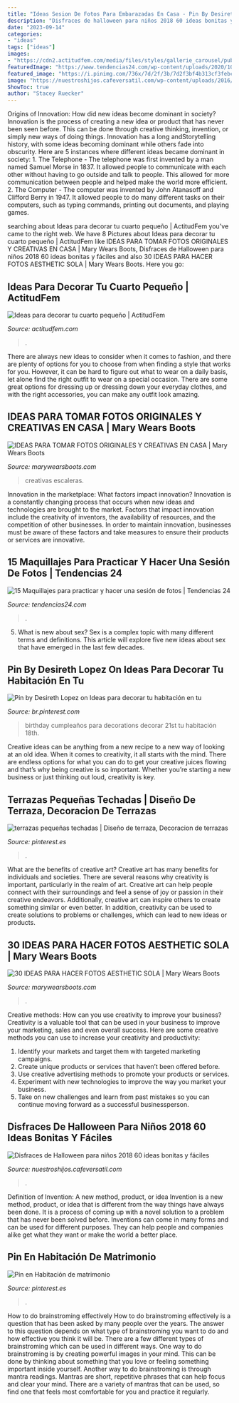 ```yaml
---
title: "Ideas Sesion De Fotos Para Embarazadas En Casa - Pin By Desireth Lopez On Ideas Para Decorar Tu Habitación En Tu"
description: "Disfraces de halloween para niños 2018 60 ideas bonitas y fáciles"
date: "2023-09-14"
categories:
- "ideas"
tags: ["ideas"]
images:
- "https://cdn2.actitudfem.com/media/files/styles/gallerie_carousel/public/ideas-para-decorar-tu-cuarto-pequeno-7.jpg"
featuredImage: "https://www.tendencias24.com/wp-content/uploads/2020/10/Maquillaje-2-1-394x700-1.jpg"
featured_image: "https://i.pinimg.com/736x/7d/2f/3b/7d2f3bf4b313cf3febc2cc1e102175d1.jpg"
image: "https://nuestroshijos.cafeversatil.com/wp-content/uploads/2016/11/025-19.jpg"
ShowToc: true
author: "Stacey Ruecker"
---
```



Origins of Innovation: How did new ideas become dominant in society?
Innovation is the process of creating a new idea or product that has never been seen before. This can be done through creative thinking, invention, or simply new ways of doing things. Innovation has a long andStorytelling history, with some ideas becoming dominant while others fade into obscurity. Here are 5 instances where different ideas became dominant in society: 1. The Telephone - The telephone was first invented by a man named Samuel Morse in 1837. It allowed people to communicate with each other without having to go outside and talk to people. This allowed for more communication between people and helped make the world more efficient. 2. The Computer - The computer was invented by John Atanasoff and Clifford Berry in 1947. It allowed people to do many different tasks on their computers, such as typing commands, printing out documents, and playing games.

	

		
searching about Ideas para decorar tu cuarto pequeño | ActitudFem you've came to the right web. We have 8 Pictures about Ideas para decorar tu cuarto pequeño | ActitudFem like IDEAS PARA TOMAR FOTOS ORIGINALES Y CREATIVAS EN CASA | Mary Wears Boots, Disfraces de Halloween para niños 2018 60 ideas bonitas y fáciles and also 30 IDEAS PARA HACER FOTOS AESTHETIC SOLA | Mary Wears Boots. Here you go:
		
    
## Ideas Para Decorar Tu Cuarto Pequeño | ActitudFem

<img loading=lazy src="https://cdn2.actitudfem.com/media/files/styles/gallerie_carousel/public/ideas-para-decorar-tu-cuarto-pequeno-7.jpg" onerror="this.onerror=null;this.src='https://tse2.mm.bing.net/th?id=OIP.jBEkb94-s4eSrxfUb5E77wAAAA&amp;pid=15.1';" alt="Ideas para decorar tu cuarto pequeño | ActitudFem">

_Source: actitudfem.com_

>. 

	

There are always new ideas to consider when it comes to fashion, and there are plenty of options for you to choose from when finding a style that works for you. However, it can be hard to figure out what to wear on a daily basis, let alone find the right outfit to wear on a special occasion. There are some great options for dressing up or dressing down your everyday clothes, and with the right accessories, you can make any outfit look amazing.

    
## IDEAS PARA TOMAR FOTOS ORIGINALES Y CREATIVAS EN CASA | Mary Wears Boots

<img loading=lazy src="https://1.bp.blogspot.com/-Oc_GBvcSt5E/XvIlMgtwJLI/AAAAAAAAN4I/F0dnhY73X-0frRssjiG7mib2DgBwtGY1QCNcBGAsYHQ/s1600/fotos%2Ben%2Bcuarentena.JPG" onerror="this.onerror=null;this.src='https://tse3.mm.bing.net/th?id=OIP.HVHD5LgNUalHcZRFF9ySUwHaLH&amp;pid=15.1';" alt="IDEAS PARA TOMAR FOTOS ORIGINALES Y CREATIVAS EN CASA | Mary Wears Boots">

_Source: marywearsboots.com_

>creativas escaleras. 

	

Innovation in the marketplace: What factors impact innovation?
Innovation is a constantly changing process that occurs when new ideas and technologies are brought to the market. Factors that impact innovation include the creativity of inventors, the availability of resources, and the competition of other businesses. In order to maintain innovation, businesses must be aware of these factors and take measures to ensure their products or services are innovative.

    
## 15 Maquillajes Para Practicar Y Hacer Una Sesión De Fotos | Tendencias 24

<img loading=lazy src="https://www.tendencias24.com/wp-content/uploads/2020/10/Maquillaje-2-1-394x700-1.jpg" onerror="this.onerror=null;this.src='https://tse3.mm.bing.net/th?id=OIP.FxLQNoEMM5IdpLx-9vIPYAAAAA&amp;pid=15.1';" alt="15 Maquillajes para practicar y hacer una sesión de fotos | Tendencias 24">

_Source: tendencias24.com_

>. 

	

5. What is new about sex?
Sex is a complex topic with many different terms and definitions. This article will explore five new ideas about sex that have emerged in the last few decades.

    
## Pin By Desireth Lopez On Ideas Para Decorar Tu Habitación En Tu

<img loading=lazy src="https://i.pinimg.com/736x/b1/a4/15/b1a4153c775011a71a53c75d0ef30e06.jpg" onerror="this.onerror=null;this.src='https://tse3.mm.bing.net/th?id=OIP.B-F1-yL_P8xeMwyIdcU6hQHaJ3&amp;pid=15.1';" alt="Pin by Desireth Lopez on Ideas para decorar tu habitación en tu">

_Source: br.pinterest.com_

>birthday cumpleaños para decorations decorar 21st tu habitación 18th. 

	

Creative ideas can be anything from a new recipe to a new way of looking at an old idea. When it comes to creativity, it all starts with the mind. There are endless options for what you can do to get your creative juices flowing and that’s why being creative is so important. Whether you’re starting a new business or just thinking out loud, creativity is key.

    
## Terrazas Pequeñas Techadas | Diseño De Terraza, Decoracion De Terrazas

<img loading=lazy src="https://i.pinimg.com/736x/7d/2f/3b/7d2f3bf4b313cf3febc2cc1e102175d1.jpg" onerror="this.onerror=null;this.src='https://tse2.mm.bing.net/th?id=OIP.i4O5d3dqv6hTLO5H3DTWwQHaKl&amp;pid=15.1';" alt="terrazas pequeñas techadas | Diseño de terraza, Decoracion de terrazas">

_Source: pinterest.es_

>. 

	

What are the benefits of creative art?
Creative art has many benefits for individuals and societies. There are several reasons why creativity is important, particularly in the realm of art. Creative art can help people connect with their surroundings and feel a sense of joy or passion in their creative endeavors. Additionally, creative art can inspire others to create something similar or even better. In addition, creativity can be used to create solutions to problems or challenges, which can lead to new ideas or products.

    
## 30 IDEAS PARA HACER FOTOS AESTHETIC SOLA | Mary Wears Boots

<img loading=lazy src="https://1.bp.blogspot.com/-WZRIIBftSa8/X1u9uJYuR6I/AAAAAAAAOmo/Y3T_YRS6oFIa6OOVKsQQ6oR6C7bVPJ2CgCNcBGAsYHQ/s16000/aesthetic.jpg" onerror="this.onerror=null;this.src='https://tse1.mm.bing.net/th?id=OIP.ZC_QPTzHNriQ3-YGwjaevwHaLH&amp;pid=15.1';" alt="30 IDEAS PARA HACER FOTOS AESTHETIC SOLA | Mary Wears Boots">

_Source: marywearsboots.com_

>. 

	

Creative methods: How can you use creativity to improve your business?
Creativity is a valuable tool that can be used in your business to improve your marketing, sales and even overall success. Here are some creative methods you can use to increase your creativity and productivity: 
1. Identify your markets and target them with targeted marketing campaigns.
2. Create unique products or services that haven’t been offered before.
3. Use creative advertising methods to promote your products or services. 
4. Experiment with new technologies to improve the way you market your business. 
5. Take on new challenges and learn from past mistakes so you can continue moving forward as a successful businessperson.

    
## Disfraces De Halloween Para Niños 2018 60 Ideas Bonitas Y Fáciles

<img loading=lazy src="https://nuestroshijos.cafeversatil.com/wp-content/uploads/2016/11/025-19.jpg" onerror="this.onerror=null;this.src='https://tse1.mm.bing.net/th?id=OIP.nhowhyTkQXCRbqMKyGQWAwAAAA&amp;pid=15.1';" alt="Disfraces de Halloween para niños 2018 60 ideas bonitas y fáciles">

_Source: nuestroshijos.cafeversatil.com_

>. 

	

Definition of Invention: A new method, product, or idea
Invention is a new method, product, or idea that is different from the way things have always been done. It is a process of coming up with a novel solution to a problem that has never been solved before. Inventions can come in many forms and can be used for different purposes. They can help people and companies alike get what they want or make the world a better place.

    
## Pin En Habitación De Matrimonio

<img loading=lazy src="https://i.pinimg.com/736x/11/59/3f/11593f05dac8d942db45a937370b1822.jpg" onerror="this.onerror=null;this.src='https://tse1.mm.bing.net/th?id=OIP.LrRkE68gpK5AAgM2uYi5EgHaLH&amp;pid=15.1';" alt="Pin en Habitación de matrimonio">

_Source: pinterest.es_

>. 

	

How to do brainstroming effectively
How to do brainstroming effectively is a question that has been asked by many people over the years. The answer to this question depends on what type of brainstroming you want to do and how effective you think it will be. There are a few different types of brainstroming which can be used in different ways. 
One way to do brainstroming is by creating powerful images in your mind. This can be done by thinking about something that you love or feeling something important inside yourself. Another way to do brainstroming is through mantra readings. Mantras are short, repetitive phrases that can help focus and clear your mind. There are a variety of mantras that can be used, so find one that feels most comfortable for you and practice it regularly.


